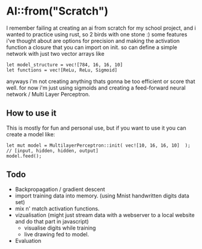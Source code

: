 # AI::from("Scratch")

I remember failing at creating an ai from scratch for my school project, and i wanted to practice using rust, so 2 birds with one stone :)
some features i've thought about are options for precision and making the activation function a closure that you can import on init. so can define a simple network with just two vector arrays like

    let model_structure = vec![784, 16, 16, 10]
    let functions = vec![ReLu, ReLu, Sigmoid]

anyways i'm not creating anything thats gonna be too efficient or score that well. for now i'm just using sigmoids and creating a feed-forward neural network / Multi Layer Perceptron. 


## How to use it
This is mostly for fun and personal use, but if you want to use it you can create a model like:

    let mut model = MultilayerPerceptron::init( vec![10, 16, 16, 10]  ); // [input, hidden, hidden, output]
    model.feed();


## Todo
- Backpropagation / gradient descent
- import training data into memory. (using Mnist handwritten digits data set)
- mix n' match activation functions.
- vizualisation (might just stream data with a webserver to a local website and do that part in javascript)
    - visualise digits while training
    - live drawing fed to model.
- Evaluation
